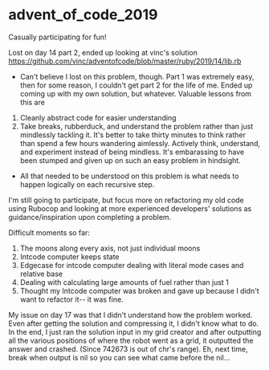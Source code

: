 # advent_of_code_2019
Casually participating for fun! 

Lost on day 14 part 2, ended up looking at vinc's solution https://github.com/vinc/adventofcode/blob/master/ruby/2019/14/lib.rb
  - Can't believe I lost on this problem, though. Part 1 was extremely easy, then for some reason, I couldn't get part 2 for the life of me. Ended up coming up with my own solution, but whatever. Valuable lessons from this are
   1. Cleanly abstract code for easier understanding
   2. Take breaks, rubberduck, and understand the problem rather than just mindlessly tackling it. It's better to take thirty minutes to think rather than spend a few hours wandering aimlessly. Actively think, understand, and experiment instead of being mindless. It's embarassing to have been stumped and given up on such an easy problem in hindsight. 
   - All that needed to be understood on this problem is what needs to happen logically on each recursive step. 

I'm still going to participate, but focus more on refactoring my old code using Rubocop and looking at more experienced developers' solutions as guidance/inspiration upon completing a problem. 

Difficult moments so far:
1. The moons along every axis, not just individual moons
2. Intcode computer keeps state
3. Edgecase for intcode computer dealing with literal mode cases and relative base 
4. Dealing with calculating large amounts of fuel rather than just 1
5. Thought my Intcode computer was broken and gave up because I didn't want to refactor it-- it was fine. 

My issue on day 17 was that I didn't understand how the problem worked. Even after getting the solution and compressing it, I didn't know what to do. In the end, I just ran the solution input in my grid creator and after outputting all the various positions of where the robot went as a grid, it outputted the answer and crashed. (Since 742673 is out of chr's range). Eh, next time, break when output is nil so you can see what came before the nil...
